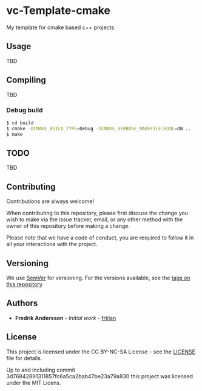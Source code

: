 # vc-Template-cmake

My template for cmake based c++ projects.

## Usage

TBD

## Compiling

TBD

### Debug build

````bash
$ cd build
$ cmake -DCMAKE_BUILD_TYPE=Debug -DCMAKE_VERBOSE_MAKEFILE:BOOL=ON ..
$ make
````

## TODO

TBD

## Contributing

Contributions are always welcome!

When contributing to this repository, please first discuss the change you wish to make via the issue tracker, email, or any other method with the owner of this repository before making a change.

Please note that we have a code of conduct, you are required to follow it in all your interactions with the project.

## Versioning

We use [SemVer](http://semver.org/) for versioning. For the versions available, see the [tags on this repository](https://github.com/frklan/[TBD]/tags).

## Authors

* **Fredrik Andersson** - *Initial work* - [frklan](https://github.com/frklan)

## License

This project is licensed under the CC BY-NC-SA License - see the [LICENSE](LICENSE) file for details. 

Up to and including commit 3d76842891311857fc6a5ca2bab47be23a79a830 this project was licensed under the MIT Licens.
